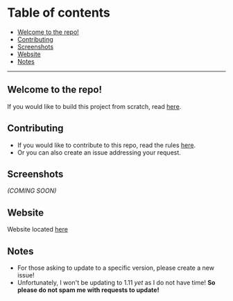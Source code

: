 # Table of contents
- [Welcome to the repo!](#welcome-to-the-repo-)
- [Contributing](#contributing)
- [Screenshots](#screenshots)
- [Website](#website)
- [Notes](#notes)

---
## Welcome to the repo!
If you would like to build this project from scratch, read [here](/README.txt).

## Contributing
* If you would like to contribute to this repo, read the rules [here](/.github/CONTRIBUTING.md).
* Or you can also create an issue addressing your request.

## Screenshots
_(COMING SOON)_

## Website
Website located [here](https://chan4077.github.io/First-Mod)

## Notes
* For those asking to update to a specific version, please create a new issue!
* Unfortunately, I won't be updating to 1.11 _yet_ as I do not have time! **So please do not spam me with requests to update!**
